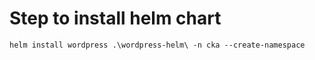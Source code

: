 # Step to install helm chart

```
helm install wordpress .\wordpress-helm\ -n cka --create-namespace
```
